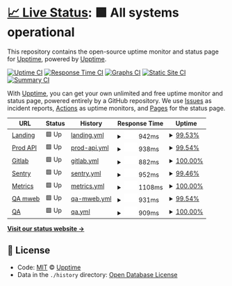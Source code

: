 # [📈 Live Status](https://demo.upptime.js.org): <!--live status--> **🟩 All systems operational**

This repository contains the open-source uptime monitor and status page for [Upptime](https://upptime.js.org), powered by [Upptime](https://github.com/upptime/upptime).

[![Uptime CI](https://github.com/koj-co/upptime/workflows/Uptime%20CI/badge.svg)](https://github.com/koj-co/upptime/actions?query=workflow%3A%22Uptime+CI%22)
[![Response Time CI](https://github.com/koj-co/upptime/workflows/Response%20Time%20CI/badge.svg)](https://github.com/koj-co/upptime/actions?query=workflow%3A%22Response+Time+CI%22)
[![Graphs CI](https://github.com/koj-co/upptime/workflows/Graphs%20CI/badge.svg)](https://github.com/koj-co/upptime/actions?query=workflow%3A%22Graphs+CI%22)
[![Static Site CI](https://github.com/koj-co/upptime/workflows/Static%20Site%20CI/badge.svg)](https://github.com/koj-co/upptime/actions?query=workflow%3A%22Static+Site+CI%22)
[![Summary CI](https://github.com/koj-co/upptime/workflows/Summary%20CI/badge.svg)](https://github.com/koj-co/upptime/actions?query=workflow%3A%22Summary+CI%22)

With [Upptime](https://upptime.js.org), you can get your own unlimited and free uptime monitor and status page, powered entirely by a GitHub repository. We use [Issues](https://github.com/upptime/upptime/issues) as incident reports, [Actions](https://github.com/upptime/upptime/actions) as uptime monitors, and [Pages](https://demo.upptime.js.org) for the status page.

<!--start: status pages-->
<!-- This summary is generated by Upptime (https://github.com/upptime/upptime) -->
<!-- Do not edit this manually, your changes will be overwritten -->
<!-- prettier-ignore -->
| URL | Status | History | Response Time | Uptime |
| --- | ------ | ------- | ------------- | ------ |
| <img alt="" src="https://favicons.githubusercontent.com/anar.biz" height="13"> [Landing](https://anar.biz) | 🟩 Up | [landing.yml](https://github.com/absk1317/uptime/commits/HEAD/history/landing.yml) | <details><summary><img alt="Response time graph" src="./graphs/landing/response-time-week.png" height="20"> 942ms</summary><br><a href="https://upptime.github.io/upptime/history/landing"><img alt="Response time 977" src="https://img.shields.io/endpoint?url=https%3A%2F%2Fraw.githubusercontent.com%2Fabsk1317%2Fuptime%2FHEAD%2Fapi%2Flanding%2Fresponse-time.json"></a><br><a href="https://upptime.github.io/upptime/history/landing"><img alt="24-hour response time 998" src="https://img.shields.io/endpoint?url=https%3A%2F%2Fraw.githubusercontent.com%2Fabsk1317%2Fuptime%2FHEAD%2Fapi%2Flanding%2Fresponse-time-day.json"></a><br><a href="https://upptime.github.io/upptime/history/landing"><img alt="7-day response time 942" src="https://img.shields.io/endpoint?url=https%3A%2F%2Fraw.githubusercontent.com%2Fabsk1317%2Fuptime%2FHEAD%2Fapi%2Flanding%2Fresponse-time-week.json"></a><br><a href="https://upptime.github.io/upptime/history/landing"><img alt="30-day response time 921" src="https://img.shields.io/endpoint?url=https%3A%2F%2Fraw.githubusercontent.com%2Fabsk1317%2Fuptime%2FHEAD%2Fapi%2Flanding%2Fresponse-time-month.json"></a><br><a href="https://upptime.github.io/upptime/history/landing"><img alt="1-year response time 977" src="https://img.shields.io/endpoint?url=https%3A%2F%2Fraw.githubusercontent.com%2Fabsk1317%2Fuptime%2FHEAD%2Fapi%2Flanding%2Fresponse-time-year.json"></a></details> | <details><summary><a href="https://upptime.github.io/upptime/history/landing">99.53%</a></summary><a href="https://upptime.github.io/upptime/history/landing"><img alt="All-time uptime 99.96%" src="https://img.shields.io/endpoint?url=https%3A%2F%2Fraw.githubusercontent.com%2Fabsk1317%2Fuptime%2FHEAD%2Fapi%2Flanding%2Fuptime.json"></a><br><a href="https://upptime.github.io/upptime/history/landing"><img alt="24-hour uptime 100.00%" src="https://img.shields.io/endpoint?url=https%3A%2F%2Fraw.githubusercontent.com%2Fabsk1317%2Fuptime%2FHEAD%2Fapi%2Flanding%2Fuptime-day.json"></a><br><a href="https://upptime.github.io/upptime/history/landing"><img alt="7-day uptime 99.53%" src="https://img.shields.io/endpoint?url=https%3A%2F%2Fraw.githubusercontent.com%2Fabsk1317%2Fuptime%2FHEAD%2Fapi%2Flanding%2Fuptime-week.json"></a><br><a href="https://upptime.github.io/upptime/history/landing"><img alt="30-day uptime 99.86%" src="https://img.shields.io/endpoint?url=https%3A%2F%2Fraw.githubusercontent.com%2Fabsk1317%2Fuptime%2FHEAD%2Fapi%2Flanding%2Fuptime-month.json"></a><br><a href="https://upptime.github.io/upptime/history/landing"><img alt="1-year uptime 99.96%" src="https://img.shields.io/endpoint?url=https%3A%2F%2Fraw.githubusercontent.com%2Fabsk1317%2Fuptime%2FHEAD%2Fapi%2Flanding%2Fuptime-year.json"></a></details>
| <img alt="" src="https://favicons.githubusercontent.com/api.anar.biz" height="13"> [Prod API](https://api.anar.biz/public/health) | 🟩 Up | [prod-api.yml](https://github.com/absk1317/uptime/commits/HEAD/history/prod-api.yml) | <details><summary><img alt="Response time graph" src="./graphs/prod-api/response-time-week.png" height="20"> 938ms</summary><br><a href="https://upptime.github.io/upptime/history/prod-api"><img alt="Response time 972" src="https://img.shields.io/endpoint?url=https%3A%2F%2Fraw.githubusercontent.com%2Fabsk1317%2Fuptime%2FHEAD%2Fapi%2Fprod-api%2Fresponse-time.json"></a><br><a href="https://upptime.github.io/upptime/history/prod-api"><img alt="24-hour response time 913" src="https://img.shields.io/endpoint?url=https%3A%2F%2Fraw.githubusercontent.com%2Fabsk1317%2Fuptime%2FHEAD%2Fapi%2Fprod-api%2Fresponse-time-day.json"></a><br><a href="https://upptime.github.io/upptime/history/prod-api"><img alt="7-day response time 938" src="https://img.shields.io/endpoint?url=https%3A%2F%2Fraw.githubusercontent.com%2Fabsk1317%2Fuptime%2FHEAD%2Fapi%2Fprod-api%2Fresponse-time-week.json"></a><br><a href="https://upptime.github.io/upptime/history/prod-api"><img alt="30-day response time 944" src="https://img.shields.io/endpoint?url=https%3A%2F%2Fraw.githubusercontent.com%2Fabsk1317%2Fuptime%2FHEAD%2Fapi%2Fprod-api%2Fresponse-time-month.json"></a><br><a href="https://upptime.github.io/upptime/history/prod-api"><img alt="1-year response time 972" src="https://img.shields.io/endpoint?url=https%3A%2F%2Fraw.githubusercontent.com%2Fabsk1317%2Fuptime%2FHEAD%2Fapi%2Fprod-api%2Fresponse-time-year.json"></a></details> | <details><summary><a href="https://upptime.github.io/upptime/history/prod-api">99.54%</a></summary><a href="https://upptime.github.io/upptime/history/prod-api"><img alt="All-time uptime 99.97%" src="https://img.shields.io/endpoint?url=https%3A%2F%2Fraw.githubusercontent.com%2Fabsk1317%2Fuptime%2FHEAD%2Fapi%2Fprod-api%2Fuptime.json"></a><br><a href="https://upptime.github.io/upptime/history/prod-api"><img alt="24-hour uptime 100.00%" src="https://img.shields.io/endpoint?url=https%3A%2F%2Fraw.githubusercontent.com%2Fabsk1317%2Fuptime%2FHEAD%2Fapi%2Fprod-api%2Fuptime-day.json"></a><br><a href="https://upptime.github.io/upptime/history/prod-api"><img alt="7-day uptime 99.54%" src="https://img.shields.io/endpoint?url=https%3A%2F%2Fraw.githubusercontent.com%2Fabsk1317%2Fuptime%2FHEAD%2Fapi%2Fprod-api%2Fuptime-week.json"></a><br><a href="https://upptime.github.io/upptime/history/prod-api"><img alt="30-day uptime 99.89%" src="https://img.shields.io/endpoint?url=https%3A%2F%2Fraw.githubusercontent.com%2Fabsk1317%2Fuptime%2FHEAD%2Fapi%2Fprod-api%2Fuptime-month.json"></a><br><a href="https://upptime.github.io/upptime/history/prod-api"><img alt="1-year uptime 99.97%" src="https://img.shields.io/endpoint?url=https%3A%2F%2Fraw.githubusercontent.com%2Fabsk1317%2Fuptime%2FHEAD%2Fapi%2Fprod-api%2Fuptime-year.json"></a></details>
| <img alt="" src="https://favicons.githubusercontent.com/vault.anar.biz" height="13"> [Gitlab](https://vault.anar.biz) | 🟩 Up | [gitlab.yml](https://github.com/absk1317/uptime/commits/HEAD/history/gitlab.yml) | <details><summary><img alt="Response time graph" src="./graphs/gitlab/response-time-week.png" height="20"> 882ms</summary><br><a href="https://upptime.github.io/upptime/history/gitlab"><img alt="Response time 836" src="https://img.shields.io/endpoint?url=https%3A%2F%2Fraw.githubusercontent.com%2Fabsk1317%2Fuptime%2FHEAD%2Fapi%2Fgitlab%2Fresponse-time.json"></a><br><a href="https://upptime.github.io/upptime/history/gitlab"><img alt="24-hour response time 854" src="https://img.shields.io/endpoint?url=https%3A%2F%2Fraw.githubusercontent.com%2Fabsk1317%2Fuptime%2FHEAD%2Fapi%2Fgitlab%2Fresponse-time-day.json"></a><br><a href="https://upptime.github.io/upptime/history/gitlab"><img alt="7-day response time 882" src="https://img.shields.io/endpoint?url=https%3A%2F%2Fraw.githubusercontent.com%2Fabsk1317%2Fuptime%2FHEAD%2Fapi%2Fgitlab%2Fresponse-time-week.json"></a><br><a href="https://upptime.github.io/upptime/history/gitlab"><img alt="30-day response time 986" src="https://img.shields.io/endpoint?url=https%3A%2F%2Fraw.githubusercontent.com%2Fabsk1317%2Fuptime%2FHEAD%2Fapi%2Fgitlab%2Fresponse-time-month.json"></a><br><a href="https://upptime.github.io/upptime/history/gitlab"><img alt="1-year response time 836" src="https://img.shields.io/endpoint?url=https%3A%2F%2Fraw.githubusercontent.com%2Fabsk1317%2Fuptime%2FHEAD%2Fapi%2Fgitlab%2Fresponse-time-year.json"></a></details> | <details><summary><a href="https://upptime.github.io/upptime/history/gitlab">100.00%</a></summary><a href="https://upptime.github.io/upptime/history/gitlab"><img alt="All-time uptime 99.26%" src="https://img.shields.io/endpoint?url=https%3A%2F%2Fraw.githubusercontent.com%2Fabsk1317%2Fuptime%2FHEAD%2Fapi%2Fgitlab%2Fuptime.json"></a><br><a href="https://upptime.github.io/upptime/history/gitlab"><img alt="24-hour uptime 100.00%" src="https://img.shields.io/endpoint?url=https%3A%2F%2Fraw.githubusercontent.com%2Fabsk1317%2Fuptime%2FHEAD%2Fapi%2Fgitlab%2Fuptime-day.json"></a><br><a href="https://upptime.github.io/upptime/history/gitlab"><img alt="7-day uptime 100.00%" src="https://img.shields.io/endpoint?url=https%3A%2F%2Fraw.githubusercontent.com%2Fabsk1317%2Fuptime%2FHEAD%2Fapi%2Fgitlab%2Fuptime-week.json"></a><br><a href="https://upptime.github.io/upptime/history/gitlab"><img alt="30-day uptime 98.86%" src="https://img.shields.io/endpoint?url=https%3A%2F%2Fraw.githubusercontent.com%2Fabsk1317%2Fuptime%2FHEAD%2Fapi%2Fgitlab%2Fuptime-month.json"></a><br><a href="https://upptime.github.io/upptime/history/gitlab"><img alt="1-year uptime 99.26%" src="https://img.shields.io/endpoint?url=https%3A%2F%2Fraw.githubusercontent.com%2Fabsk1317%2Fuptime%2FHEAD%2Fapi%2Fgitlab%2Fuptime-year.json"></a></details>
| <img alt="" src="https://favicons.githubusercontent.com/sentry.anar.biz" height="13"> [Sentry](https://sentry.anar.biz) | 🟩 Up | [sentry.yml](https://github.com/absk1317/uptime/commits/HEAD/history/sentry.yml) | <details><summary><img alt="Response time graph" src="./graphs/sentry/response-time-week.png" height="20"> 952ms</summary><br><a href="https://upptime.github.io/upptime/history/sentry"><img alt="Response time 880" src="https://img.shields.io/endpoint?url=https%3A%2F%2Fraw.githubusercontent.com%2Fabsk1317%2Fuptime%2FHEAD%2Fapi%2Fsentry%2Fresponse-time.json"></a><br><a href="https://upptime.github.io/upptime/history/sentry"><img alt="24-hour response time 709" src="https://img.shields.io/endpoint?url=https%3A%2F%2Fraw.githubusercontent.com%2Fabsk1317%2Fuptime%2FHEAD%2Fapi%2Fsentry%2Fresponse-time-day.json"></a><br><a href="https://upptime.github.io/upptime/history/sentry"><img alt="7-day response time 952" src="https://img.shields.io/endpoint?url=https%3A%2F%2Fraw.githubusercontent.com%2Fabsk1317%2Fuptime%2FHEAD%2Fapi%2Fsentry%2Fresponse-time-week.json"></a><br><a href="https://upptime.github.io/upptime/history/sentry"><img alt="30-day response time 842" src="https://img.shields.io/endpoint?url=https%3A%2F%2Fraw.githubusercontent.com%2Fabsk1317%2Fuptime%2FHEAD%2Fapi%2Fsentry%2Fresponse-time-month.json"></a><br><a href="https://upptime.github.io/upptime/history/sentry"><img alt="1-year response time 880" src="https://img.shields.io/endpoint?url=https%3A%2F%2Fraw.githubusercontent.com%2Fabsk1317%2Fuptime%2FHEAD%2Fapi%2Fsentry%2Fresponse-time-year.json"></a></details> | <details><summary><a href="https://upptime.github.io/upptime/history/sentry">99.46%</a></summary><a href="https://upptime.github.io/upptime/history/sentry"><img alt="All-time uptime 99.90%" src="https://img.shields.io/endpoint?url=https%3A%2F%2Fraw.githubusercontent.com%2Fabsk1317%2Fuptime%2FHEAD%2Fapi%2Fsentry%2Fuptime.json"></a><br><a href="https://upptime.github.io/upptime/history/sentry"><img alt="24-hour uptime 100.00%" src="https://img.shields.io/endpoint?url=https%3A%2F%2Fraw.githubusercontent.com%2Fabsk1317%2Fuptime%2FHEAD%2Fapi%2Fsentry%2Fuptime-day.json"></a><br><a href="https://upptime.github.io/upptime/history/sentry"><img alt="7-day uptime 99.46%" src="https://img.shields.io/endpoint?url=https%3A%2F%2Fraw.githubusercontent.com%2Fabsk1317%2Fuptime%2FHEAD%2Fapi%2Fsentry%2Fuptime-week.json"></a><br><a href="https://upptime.github.io/upptime/history/sentry"><img alt="30-day uptime 99.87%" src="https://img.shields.io/endpoint?url=https%3A%2F%2Fraw.githubusercontent.com%2Fabsk1317%2Fuptime%2FHEAD%2Fapi%2Fsentry%2Fuptime-month.json"></a><br><a href="https://upptime.github.io/upptime/history/sentry"><img alt="1-year uptime 99.90%" src="https://img.shields.io/endpoint?url=https%3A%2F%2Fraw.githubusercontent.com%2Fabsk1317%2Fuptime%2FHEAD%2Fapi%2Fsentry%2Fuptime-year.json"></a></details>
| <img alt="" src="https://favicons.githubusercontent.com/metrics.anar.biz" height="13"> [Metrics](https://metrics.anar.biz) | 🟩 Up | [metrics.yml](https://github.com/absk1317/uptime/commits/HEAD/history/metrics.yml) | <details><summary><img alt="Response time graph" src="./graphs/metrics/response-time-week.png" height="20"> 1108ms</summary><br><a href="https://upptime.github.io/upptime/history/metrics"><img alt="Response time 1166" src="https://img.shields.io/endpoint?url=https%3A%2F%2Fraw.githubusercontent.com%2Fabsk1317%2Fuptime%2FHEAD%2Fapi%2Fmetrics%2Fresponse-time.json"></a><br><a href="https://upptime.github.io/upptime/history/metrics"><img alt="24-hour response time 1102" src="https://img.shields.io/endpoint?url=https%3A%2F%2Fraw.githubusercontent.com%2Fabsk1317%2Fuptime%2FHEAD%2Fapi%2Fmetrics%2Fresponse-time-day.json"></a><br><a href="https://upptime.github.io/upptime/history/metrics"><img alt="7-day response time 1108" src="https://img.shields.io/endpoint?url=https%3A%2F%2Fraw.githubusercontent.com%2Fabsk1317%2Fuptime%2FHEAD%2Fapi%2Fmetrics%2Fresponse-time-week.json"></a><br><a href="https://upptime.github.io/upptime/history/metrics"><img alt="30-day response time 1122" src="https://img.shields.io/endpoint?url=https%3A%2F%2Fraw.githubusercontent.com%2Fabsk1317%2Fuptime%2FHEAD%2Fapi%2Fmetrics%2Fresponse-time-month.json"></a><br><a href="https://upptime.github.io/upptime/history/metrics"><img alt="1-year response time 1166" src="https://img.shields.io/endpoint?url=https%3A%2F%2Fraw.githubusercontent.com%2Fabsk1317%2Fuptime%2FHEAD%2Fapi%2Fmetrics%2Fresponse-time-year.json"></a></details> | <details><summary><a href="https://upptime.github.io/upptime/history/metrics">100.00%</a></summary><a href="https://upptime.github.io/upptime/history/metrics"><img alt="All-time uptime 100.00%" src="https://img.shields.io/endpoint?url=https%3A%2F%2Fraw.githubusercontent.com%2Fabsk1317%2Fuptime%2FHEAD%2Fapi%2Fmetrics%2Fuptime.json"></a><br><a href="https://upptime.github.io/upptime/history/metrics"><img alt="24-hour uptime 100.00%" src="https://img.shields.io/endpoint?url=https%3A%2F%2Fraw.githubusercontent.com%2Fabsk1317%2Fuptime%2FHEAD%2Fapi%2Fmetrics%2Fuptime-day.json"></a><br><a href="https://upptime.github.io/upptime/history/metrics"><img alt="7-day uptime 100.00%" src="https://img.shields.io/endpoint?url=https%3A%2F%2Fraw.githubusercontent.com%2Fabsk1317%2Fuptime%2FHEAD%2Fapi%2Fmetrics%2Fuptime-week.json"></a><br><a href="https://upptime.github.io/upptime/history/metrics"><img alt="30-day uptime 100.00%" src="https://img.shields.io/endpoint?url=https%3A%2F%2Fraw.githubusercontent.com%2Fabsk1317%2Fuptime%2FHEAD%2Fapi%2Fmetrics%2Fuptime-month.json"></a><br><a href="https://upptime.github.io/upptime/history/metrics"><img alt="1-year uptime 100.00%" src="https://img.shields.io/endpoint?url=https%3A%2F%2Fraw.githubusercontent.com%2Fabsk1317%2Fuptime%2FHEAD%2Fapi%2Fmetrics%2Fuptime-year.json"></a></details>
| <img alt="" src="https://favicons.githubusercontent.com/staging.anar.biz" height="13"> [QA mweb](https://staging.anar.biz) | 🟩 Up | [qa-mweb.yml](https://github.com/absk1317/uptime/commits/HEAD/history/qa-mweb.yml) | <details><summary><img alt="Response time graph" src="./graphs/qa-mweb/response-time-week.png" height="20"> 931ms</summary><br><a href="https://upptime.github.io/upptime/history/qa-mweb"><img alt="Response time 958" src="https://img.shields.io/endpoint?url=https%3A%2F%2Fraw.githubusercontent.com%2Fabsk1317%2Fuptime%2FHEAD%2Fapi%2Fqa-mweb%2Fresponse-time.json"></a><br><a href="https://upptime.github.io/upptime/history/qa-mweb"><img alt="24-hour response time 905" src="https://img.shields.io/endpoint?url=https%3A%2F%2Fraw.githubusercontent.com%2Fabsk1317%2Fuptime%2FHEAD%2Fapi%2Fqa-mweb%2Fresponse-time-day.json"></a><br><a href="https://upptime.github.io/upptime/history/qa-mweb"><img alt="7-day response time 931" src="https://img.shields.io/endpoint?url=https%3A%2F%2Fraw.githubusercontent.com%2Fabsk1317%2Fuptime%2FHEAD%2Fapi%2Fqa-mweb%2Fresponse-time-week.json"></a><br><a href="https://upptime.github.io/upptime/history/qa-mweb"><img alt="30-day response time 926" src="https://img.shields.io/endpoint?url=https%3A%2F%2Fraw.githubusercontent.com%2Fabsk1317%2Fuptime%2FHEAD%2Fapi%2Fqa-mweb%2Fresponse-time-month.json"></a><br><a href="https://upptime.github.io/upptime/history/qa-mweb"><img alt="1-year response time 958" src="https://img.shields.io/endpoint?url=https%3A%2F%2Fraw.githubusercontent.com%2Fabsk1317%2Fuptime%2FHEAD%2Fapi%2Fqa-mweb%2Fresponse-time-year.json"></a></details> | <details><summary><a href="https://upptime.github.io/upptime/history/qa-mweb">99.54%</a></summary><a href="https://upptime.github.io/upptime/history/qa-mweb"><img alt="All-time uptime 99.97%" src="https://img.shields.io/endpoint?url=https%3A%2F%2Fraw.githubusercontent.com%2Fabsk1317%2Fuptime%2FHEAD%2Fapi%2Fqa-mweb%2Fuptime.json"></a><br><a href="https://upptime.github.io/upptime/history/qa-mweb"><img alt="24-hour uptime 100.00%" src="https://img.shields.io/endpoint?url=https%3A%2F%2Fraw.githubusercontent.com%2Fabsk1317%2Fuptime%2FHEAD%2Fapi%2Fqa-mweb%2Fuptime-day.json"></a><br><a href="https://upptime.github.io/upptime/history/qa-mweb"><img alt="7-day uptime 99.54%" src="https://img.shields.io/endpoint?url=https%3A%2F%2Fraw.githubusercontent.com%2Fabsk1317%2Fuptime%2FHEAD%2Fapi%2Fqa-mweb%2Fuptime-week.json"></a><br><a href="https://upptime.github.io/upptime/history/qa-mweb"><img alt="30-day uptime 99.89%" src="https://img.shields.io/endpoint?url=https%3A%2F%2Fraw.githubusercontent.com%2Fabsk1317%2Fuptime%2FHEAD%2Fapi%2Fqa-mweb%2Fuptime-month.json"></a><br><a href="https://upptime.github.io/upptime/history/qa-mweb"><img alt="1-year uptime 99.97%" src="https://img.shields.io/endpoint?url=https%3A%2F%2Fraw.githubusercontent.com%2Fabsk1317%2Fuptime%2FHEAD%2Fapi%2Fqa-mweb%2Fuptime-year.json"></a></details>
| <img alt="" src="https://favicons.githubusercontent.com/qa.anar.biz" height="13"> [QA](https://qa.anar.biz/public/health) | 🟩 Up | [qa.yml](https://github.com/absk1317/uptime/commits/HEAD/history/qa.yml) | <details><summary><img alt="Response time graph" src="./graphs/qa/response-time-week.png" height="20"> 909ms</summary><br><a href="https://upptime.github.io/upptime/history/qa"><img alt="Response time 1194" src="https://img.shields.io/endpoint?url=https%3A%2F%2Fraw.githubusercontent.com%2Fabsk1317%2Fuptime%2FHEAD%2Fapi%2Fqa%2Fresponse-time.json"></a><br><a href="https://upptime.github.io/upptime/history/qa"><img alt="24-hour response time 923" src="https://img.shields.io/endpoint?url=https%3A%2F%2Fraw.githubusercontent.com%2Fabsk1317%2Fuptime%2FHEAD%2Fapi%2Fqa%2Fresponse-time-day.json"></a><br><a href="https://upptime.github.io/upptime/history/qa"><img alt="7-day response time 909" src="https://img.shields.io/endpoint?url=https%3A%2F%2Fraw.githubusercontent.com%2Fabsk1317%2Fuptime%2FHEAD%2Fapi%2Fqa%2Fresponse-time-week.json"></a><br><a href="https://upptime.github.io/upptime/history/qa"><img alt="30-day response time 969" src="https://img.shields.io/endpoint?url=https%3A%2F%2Fraw.githubusercontent.com%2Fabsk1317%2Fuptime%2FHEAD%2Fapi%2Fqa%2Fresponse-time-month.json"></a><br><a href="https://upptime.github.io/upptime/history/qa"><img alt="1-year response time 1194" src="https://img.shields.io/endpoint?url=https%3A%2F%2Fraw.githubusercontent.com%2Fabsk1317%2Fuptime%2FHEAD%2Fapi%2Fqa%2Fresponse-time-year.json"></a></details> | <details><summary><a href="https://upptime.github.io/upptime/history/qa">100.00%</a></summary><a href="https://upptime.github.io/upptime/history/qa"><img alt="All-time uptime 99.94%" src="https://img.shields.io/endpoint?url=https%3A%2F%2Fraw.githubusercontent.com%2Fabsk1317%2Fuptime%2FHEAD%2Fapi%2Fqa%2Fuptime.json"></a><br><a href="https://upptime.github.io/upptime/history/qa"><img alt="24-hour uptime 100.00%" src="https://img.shields.io/endpoint?url=https%3A%2F%2Fraw.githubusercontent.com%2Fabsk1317%2Fuptime%2FHEAD%2Fapi%2Fqa%2Fuptime-day.json"></a><br><a href="https://upptime.github.io/upptime/history/qa"><img alt="7-day uptime 100.00%" src="https://img.shields.io/endpoint?url=https%3A%2F%2Fraw.githubusercontent.com%2Fabsk1317%2Fuptime%2FHEAD%2Fapi%2Fqa%2Fuptime-week.json"></a><br><a href="https://upptime.github.io/upptime/history/qa"><img alt="30-day uptime 99.92%" src="https://img.shields.io/endpoint?url=https%3A%2F%2Fraw.githubusercontent.com%2Fabsk1317%2Fuptime%2FHEAD%2Fapi%2Fqa%2Fuptime-month.json"></a><br><a href="https://upptime.github.io/upptime/history/qa"><img alt="1-year uptime 99.94%" src="https://img.shields.io/endpoint?url=https%3A%2F%2Fraw.githubusercontent.com%2Fabsk1317%2Fuptime%2FHEAD%2Fapi%2Fqa%2Fuptime-year.json"></a></details>

<!--end: status pages-->

[**Visit our status website →**](https://demo.upptime.js.org)

## 📄 License

- Code: [MIT](./LICENSE) © [Upptime](https://upptime.js.org)
- Data in the `./history` directory: [Open Database License](https://opendatacommons.org/licenses/odbl/1-0/)
